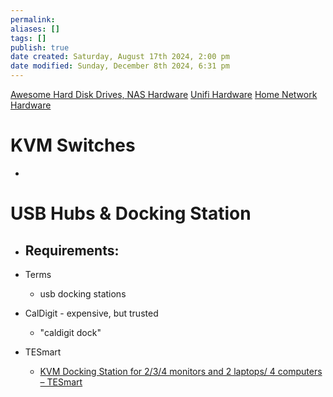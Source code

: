 ```yaml
---
permalink:
aliases: []
tags: []
publish: true
date created: Saturday, August 17th 2024, 2:00 pm
date modified: Sunday, December 8th 2024, 6:31 pm
---
```

[Awesome Hard Disk Drives, NAS Hardware](../../Awesome%20Hard%20Disk%20Drives,%20NAS%20Hardware.md)
[Unifi Hardware](../../../📁%2007%20-%20Cybersader%20Arsenal/Home%20Network/Unifi%20Hardware/Unifi%20Hardware.md)
[Home Network Hardware](../../../📁%2007%20-%20Cybersader%20Arsenal/Home%20Network/Home%20Network%20Hardware/Home%20Network%20Hardware.md)

# KVM Switches

- 

# USB Hubs & Docking Station

- Requirements:
	- 

- Terms
	- usb docking stations

- CalDigit - expensive, but trusted
	- "caldigit dock"
- TESmart
	- [KVM Docking Station for 2/3/4 monitors and 2 laptops/ 4 computers – TESmart](https://www.tesmart.com/collections/kvm-docking-station)
